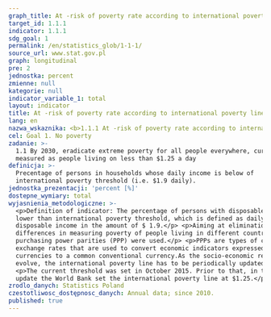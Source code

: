 ```yaml
---
graph_title: At -risk of poverty rate according to international poverty line
target_id: 1.1.1
indicator: 1.1.1
sdg_goal: 1
permalink: /en/statistics_glob/1-1-1/
source_url: www.stat.gov.pl
graph: longitudinal
pre: 2
jednostka: percent
zmienne: null
kategorie: null
indicator_variable_1: total
layout: indicator
title: At -risk of poverty rate according to international poverty line
lang: en
nazwa_wskaznika: <b>1.1.1 At -risk of poverty rate according to international poverty line</b>
cel: Goal 1. No poverty
zadanie: >-
  1.1 By 2030, eradicate extreme poverty for all people everywhere, currently
  measured as people living on less than $1.25 a day
definicja: >-
  Precentage of persons in households whose daily income is below of
  international poverty threshold (i.e. $1.9 daily).
jednostka_prezentacji: 'percent [%]'
dostepne_wymiary: total
wyjasnienia_metodologiczne: >-
  <p>Definition of indicator: The percentage of persons with disposable income
  lower than international poverty threshold, which is defined as daily
  disposable income in the amount of $ 1.9.</p> <p>Aiming at elimination of
  differences in measuring poverty of people living in different countries
  purchasing power parities (PPP) were used.</p> <p>PPPs are types of currency
  exchange rates that are used to convert economic indicators expressed in local
  currencies to a common conventional currency.As the socio-economic realities
  evolve, the international poverty line has to be periodically updated.</p>
  <p>The current threshold was set in October 2015. Prior to that, in the 2008
  update the World Bank set the international poverty line at $1.25.</p>
zrodlo_danych: Statistics Poland
czestotliwosc_dostępnosc_danych: Annual data; since 2010.
published: true
---
```

